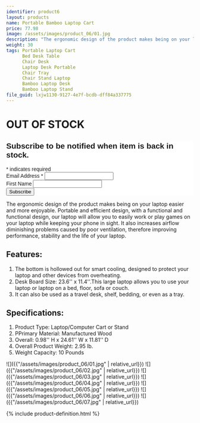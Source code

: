```yaml
---
identifier: product6
layout: products
name: Portable Bamboo Laptop Cart
price: 77.98
image: /assets/images/product_06/01.jpg
description: "The ergonomic design of the product makes being on your laptop easier and more enjoyable. Portable and efficient design, with a functional design..."
weight: 30
tags: Portable Laptop Cart
      Bed Desk Table
      Chair Desk
      Laptop Desk Portable
      Chair Tray
      Chair Stand Laptop
      Bamboo Laptop Desk
      Bamboo Laptop Stand
file_guid: lxjw1130-9127-4e7f-bcdb-dff84a337775
---
```


<h1>OUT OF STOCK</h1>
<!-- Begin Mailchimp Signup Form -->
<link href="//cdn-images.mailchimp.com/embedcode/classic-10_7.css" rel="stylesheet" type="text/css">
<style type="text/css">
	#mc_embed_signup{background:#fff; clear:left; font:14px Helvetica,Arial,sans-serif; }
	/* Add your own Mailchimp form style overrides in your site stylesheet or in this style block.
	   We recommend moving this block and the preceding CSS link to the HEAD of your HTML file. */
</style>
<div id="mc_embed_signup">
<form action="https://mylaptopstands.us18.list-manage.com/subscribe/post?u=7132be25086ce9a61ecb552e4&amp;id=9f761ad23e" method="post" id="mc-embedded-subscribe-form" name="mc-embedded-subscribe-form" class="validate" target="_blank" novalidate>
    <div id="mc_embed_signup_scroll">
	<h2>Subscribe to be notified when item is back in stock.</h2>
<div class="indicates-required"><span class="asterisk">*</span> indicates required</div>
<div class="mc-field-group">
	<label for="mce-EMAIL">Email Address  <span class="asterisk">*</span>
</label>
	<input type="email" value="" name="EMAIL" class="required email" id="mce-EMAIL">
</div>
<div class="mc-field-group">
	<label for="mce-FNAME">First Name </label>
	<input type="text" value="" name="FNAME" class="" id="mce-FNAME">
</div>
	<div id="mce-responses" class="clear">
		<div class="response" id="mce-error-response" style="display:none"></div>
		<div class="response" id="mce-success-response" style="display:none"></div>
	</div>    <!-- real people should not fill this in and expect good things - do not remove this or risk form bot signups-->
    <div style="position: absolute; left: -5000px;" aria-hidden="true"><input type="text" name="b_7132be25086ce9a61ecb552e4_9f761ad23e" tabindex="-1" value=""></div>
    <div class="clear"><input type="submit" value="Subscribe" name="subscribe" id="mc-embedded-subscribe" class="button"></div>
    </div>
</form>
</div>
<script type='text/javascript' src='//s3.amazonaws.com/downloads.mailchimp.com/js/mc-validate.js'></script><script type='text/javascript'>(function($) {window.fnames = new Array(); window.ftypes = new Array();fnames[0]='EMAIL';ftypes[0]='email';fnames[1]='FNAME';ftypes[1]='text';}(jQuery));var $mcj = jQuery.noConflict(true);</script>
<!--End mc_embed_signup-->


The ergonomic design of the product makes being on your laptop easier and more enjoyable. Portable and efficient design, with a functional and functional design, our laptop will allow you to easily work or play games on your laptop while keeping your phone in sight. It also increases airflow diminishing problems caused by poor ventilation, therefore improving performance, stability and the life of your laptop.

## Features:
1. The bottom is hollowed out for smart cooling, designed to protect your laptop and other devices from overheating.
2. Desk Board Size: 23.6'' x 11.4''.This large laptop allows you to use your laptop or laptop on a bed, floor, sofa or couch.
3. It can also be used as a travel desk, shelf, bedding, or even as a tray.



## Specifications:
1. Product Type: Laptop/Computer Cart or Stand
2. PPrimary Material: Manufactured Wood
3. Overall: 0.98'' H x 24.61'' W x 11.81'' D
4. Overall Product Weight: 2.95 lb.
5. Weight Capacity: 10 Pounds

![]({{"/assets/images/product_06/01.jpg" | relative_url}})
![]({{"/assets/images/product_06/02.jpg" | relative_url}})
![]({{"/assets/images/product_06/03.jpg" | relative_url}})
![]({{"/assets/images/product_06/04.jpg" | relative_url}})
![]({{"/assets/images/product_06/05.jpg" | relative_url}})
![]({{"/assets/images/product_06/06.jpg" | relative_url}})
![]({{"/assets/images/product_06/07.jpg" | relative_url}})

<div class="call">
        {% include product-definition.html %}
</div>
<br>
<div class="powr-reviews" id="024debe5_1589128446"></div><script src="https://www.powr.io/powr.js?platform=embed"></script>
